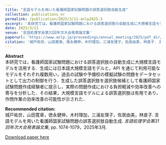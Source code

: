 ```yaml
---
title: "言語モデルを用いた看護師国家試験問題の誤答選択肢自動生成"
collection: publications_nr
permalink: /publication/2025/3/11-anlp2025-3
excerpt: '本研究では，看護師国家試験問題における誤答選択肢の自動生成に大規模言語モデルを活用する．生成には日本語大規模言語モデルと，API を通じて利用可能なモデルをそれぞれ複数用い，過去の試験や予備校の模擬試験の問題をデータセットとして出力の制御を行う．生成した誤答選択肢を選択肢候補として看護師国家試験問題作成経験者に提示し，実際の問題作成における負担軽減や効率改善への寄与を分析した．その結果，大規模言語モデルによる誤答選択肢は有用であり，作問作業の効率改善の可能性が示された．'
date: 2025/3/11
venue: '言語処理学会第31回年次大会発表論文集'
paperurl: 'https://www.anlp.jp/proceedings/annual_meeting/2025/pdf_dir/P3-5.pdf'
citation: '城戸祐世，山田寛章，徳永健伸，木村理加，三浦友理子，佐居由美，林直子. 言語モデルを用いた看護師国家試験問題の誤答選択肢自動生成. <i>言語処理学会第31回年次大会発表論文集</i>, pp. 1074-1079，2025年3月.'
---
```

**Abstract**   
本研究では，看護師国家試験問題における誤答選択肢の自動生成に大規模言語モデルを活用する．生成には日本語大規模言語モデルと，API を通じて利用可能なモデルをそれぞれ複数用い，過去の試験や予備校の模擬試験の問題をデータセットとして出力の制御を行う．生成した誤答選択肢を選択肢候補として看護師国家試験問題作成経験者に提示し，実際の問題作成における負担軽減や効率改善への寄与を分析した．その結果，大規模言語モデルによる誤答選択肢は有用であり，作問作業の効率改善の可能性が示された．

**Recommended citation:**   
城戸祐世，山田寛章，徳永健伸，木村理加，三浦友理子，佐居由美，林直子. 言語モデルを用いた看護師国家試験問題の誤答選択肢自動生成. <i>言語処理学会第31回年次大会発表論文集</i>, pp. 1074-1079，2025年3月.

<a href='https://www.anlp.jp/proceedings/annual_meeting/2025/pdf_dir/P3-5.pdf'>Download paper here</a>
